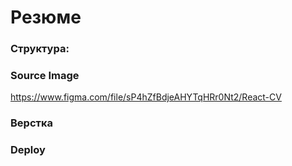 # Резюме #
### Структура: ###
### Source Image ###
https://www.figma.com/file/sP4hZfBdjeAHYTqHRr0Nt2/React-CV

###  Верстка ###

### Deploy  ###
